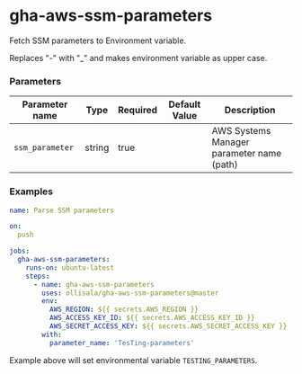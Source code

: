 # gha-aws-ssm-parameters
Fetch SSM parameters to Environment variable.

Replaces "-" with "_" and makes environment variable as upper case.

### Parameters

Parameter name | Type | Required | Default Value | Description
--- | --- | --- | --- | ---
`ssm_parameter` | string | true | | AWS Systems Manager parameter name (path)

### Examples

```yaml
name: Parse SSM parameters

on:
  push

jobs:
  gha-aws-ssm-parameters:
    runs-on: ubuntu-latest
    steps:
      - name: gha-aws-ssm-parameters
        uses: ollisala/gha-aws-ssm-parameters@master
        env:
          AWS_REGION: ${{ secrets.AWS_REGION }}
          AWS_ACCESS_KEY_ID: ${{ secrets.AWS_ACCESS_KEY_ID }}
          AWS_SECRET_ACCESS_KEY: ${{ secrets.AWS_SECRET_ACCESS_KEY }}
        with:
          parameter_name: 'TesTing-parameters'
```

Example above will set environmental variable `TESTING_PARAMETERS`.
